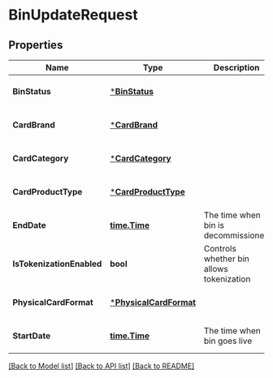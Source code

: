 # BinUpdateRequest

## Properties
Name | Type | Description | Notes
------------ | ------------- | ------------- | -------------
**BinStatus** | [***BinStatus**](bin_status.md) |  | [optional] [default to null]
**CardBrand** | [***CardBrand**](card_brand.md) |  | [optional] [default to null]
**CardCategory** | [***CardCategory**](card_category.md) |  | [optional] [default to null]
**CardProductType** | [***CardProductType**](card_product_type.md) |  | [optional] [default to null]
**EndDate** | [**time.Time**](time.Time.md) | The time when bin is decommissioned | [optional] [default to null]
**IsTokenizationEnabled** | **bool** | Controls whether bin allows tokenization | [optional] [default to null]
**PhysicalCardFormat** | [***PhysicalCardFormat**](physical_card_format.md) |  | [optional] [default to null]
**StartDate** | [**time.Time**](time.Time.md) | The time when bin goes live | [optional] [default to null]

[[Back to Model list]](../README.md#documentation-for-models) [[Back to API list]](../README.md#documentation-for-api-endpoints) [[Back to README]](../README.md)

